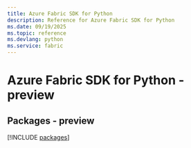 ```yaml
---
title: Azure Fabric SDK for Python
description: Reference for Azure Fabric SDK for Python
ms.date: 09/19/2025
ms.topic: reference
ms.devlang: python
ms.service: fabric
---
```

# Azure Fabric SDK for Python - preview
## Packages - preview
[!INCLUDE [packages](fabric-index.md)]
